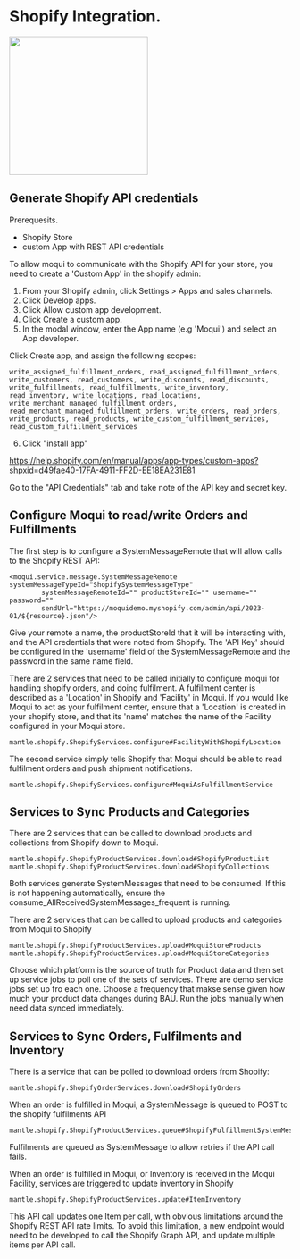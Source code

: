 # Shopify Integration.

<img src="https://cdn.shopify.com/shopifycloud/help/assets/sharing/share-image-generic-bd3ce342a910c2489b672b00e45c74b1b1548662c41448e456547fa5b6e0f585.png" width="248">

## Generate Shopify API credentials
Prerequesits.
 - Shopify Store
 - custom App with REST API credentials


To allow moqui to communicate with the Shopify API for your store, you need to create a 'Custom App' in the shopify admin:
 1. From your Shopify admin, click Settings > Apps and sales channels.
 2. Click Develop apps.
 3. Click Allow custom app development.
 4. Click Create a custom app.
 5. In the modal window, enter the App name (e.g 'Moqui') and select an App developer.

Click Create app, and assign the following scopes:
```
write_assigned_fulfillment_orders, read_assigned_fulfillment_orders, write_customers, read_customers, write_discounts, read_discounts, write_fulfillments, read_fulfillments, write_inventory, read_inventory, write_locations, read_locations, write_merchant_managed_fulfillment_orders, read_merchant_managed_fulfillment_orders, write_orders, read_orders, write_products, read_products, write_custom_fulfillment_services, read_custom_fulfillment_services
```

6. Click "install app"

https://help.shopify.com/en/manual/apps/app-types/custom-apps?shpxid=d49fae40-17FA-4911-FF2D-EE18EA231E81

Go to the "API Credentials" tab and take note of the API key and secret key.


## Configure Moqui to read/write Orders and Fulfillments
The first step is to configure a SystemMessageRemote that will allow calls to the Shopify REST API:
```
<moqui.service.message.SystemMessageRemote systemMessageTypeId="ShopifySystemMessageType" 
        systemMessageRemoteId="" productStoreId="" username="" password=""
        sendUrl="https://moquidemo.myshopify.com/admin/api/2023-01/${resource}.json"/>
```
Give your remote a name, the productStoreId that it will be interacting with, and the API credentials that were noted from Shopify. The 'API Key' should be configured in the 'username' field of the SystemMessageRemote and the password in the same name field.

There are 2 services that need to be called initially to configure moqui for handling shopify orders, and doing fulfilment.
A fulfilment center is described as a 'Location' in Shopify and 'Facility' in Moqui. If you would like Moqui to act as your fulfilment center, ensure that a 'Location' is created in your shopify store, and that its 'name' matches the name of the Facility configured in your Moqui store.

```
mantle.shopify.ShopifyServices.configure#FacilityWithShopifyLocation
```
The second service simply tells Shopify that Moqui should be able to read fulfilment orders and push shipment notifications.

```
mantle.shopify.ShopifyServices.configure#MoquiAsFulfillmentService
```

## Services to Sync Products and Categories
There are 2 services that can be called to download products and collections from Shopify down to Moqui.
```
mantle.shopify.ShopifyProductServices.download#ShopifyProductList
mantle.shopify.ShopifyProductServices.download#ShopifyCollections
```
Both services generate SystemMessages that need to be consumed. If this is not happening automatically, ensure the consume_AllReceivedSystemMessages_frequent is running.


There are 2 services that can be called to upload products and categories from Moqui to Shopify
```
mantle.shopify.ShopifyProductServices.upload#MoquiStoreProducts
mantle.shopify.ShopifyProductServices.upload#MoquiStoreCategories
```
Choose which platform is the source of truth for Product data and then set up service jobs to poll one of the sets of services. There are demo service jobs set up fro each one. Choose a frequency that makse sense given how much your product data changes during BAU. Run the jobs manually when need data synced immediately.

## Services to Sync Orders, Fulfilments and Inventory
There is a service that can be polled to download orders from Shopify:
```
mantle.shopify.ShopifyOrderServices.download#ShopifyOrders
```

When an order is fulfilled in Moqui, a SystemMessage is queued to POST to the shopify fulfilments API 
```
mantle.shopify.ShopifyProductServices.queue#ShopifyFulfillmentSystemMessage
```

Fulfilments are queued as SystemMessage to allow retries if the API call fails.


When an order is fulfilled in Moqui, or Inventory is received in the Moqui Facility, services are triggered to update inventory in Shopify
```
mantle.shopify.ShopifyProductServices.update#ItemInventory

```
This API call updates one Item per call, with obvious limitations around the Shopify REST API rate limits. To avoid this limitation, a new endpoint would need to be developed to call the Shopify Graph API, and update multiple items per API call.





